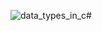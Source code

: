 ![data_types_in_c#](https://github.com/asceza/Csharp/blob/master/data_types_in_console/types_csharp.png)

